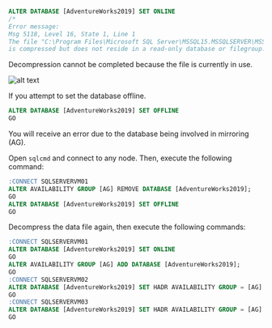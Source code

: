 ```sql

ALTER DATABASE [AdventureWorks2019] SET ONLINE
/*
Error message:
Msg 5118, Level 16, State 1, Line 1
The file "C:\Program Files\Microsoft SQL Server\MSSQL15.MSSQLSERVER\MSSQL\DATA\AdventureWorks2019.mdf" 
is compressed but does not reside in a read-only database or filegroup. The file must be decompressed.

```

Decompression cannot be completed because the file is currently in use.

![alt text](https://github.com/MohamedAbdelhalem/dbatools/blob/main/Features_and_Administration/RES/media/compress_file.png)

If you attempt to set the database offline.

```sql
ALTER DATABASE [AdventureWorks2019] SET OFFLINE
GO
```

You will receive an error due to the database being involved in mirroring (AG).

Open `sqlcmd` and connect to any node. Then, execute the following command:

```sql
:CONNECT SQLSERVERVM01
ALTER AVAILABILITY GROUP [AG] REMOVE DATABASE [AdventureWorks2019];
GO
ALTER DATABASE [AdventureWorks2019] SET OFFLINE
GO
```
Decompress the data file again, then execute the following commands:

```sql
:CONNECT SQLSERVERVM01
ALTER DATABASE [AdventureWorks2019] SET ONLINE
GO
ALTER AVAILABILITY GROUP [AG] ADD DATABASE [AdventureWorks2019];
GO
:CONNECT SQLSERVERVM02
ALTER DATABASE [AdventureWorks2019] SET HADR AVAILABILITY GROUP = [AG]
GO
:CONNECT SQLSERVERVM03
ALTER DATABASE [AdventureWorks2019] SET HADR AVAILABILITY GROUP = [AG]
GO
```

